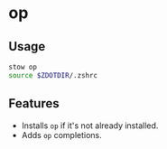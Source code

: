 # op

## Usage

```sh
stow op 
source $ZDOTDIR/.zshrc
```

## Features

- Installs `op` if it's not already installed.
- Adds `op` completions.
